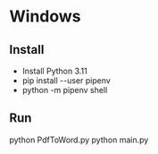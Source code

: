 # Windows

## Install

- Install Python 3.11
- pip install --user pipenv
- python -m pipenv shell


## Run
python PdfToWord.py
python main.py

